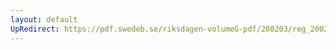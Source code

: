 ```yaml
---
layout: default
UpRedirect: https://pdf.swedeb.se/riksdagen-volumeG-pdf/200203/reg_200203/reg_200203_0232.pdf
---
```

